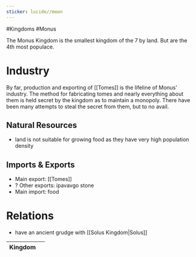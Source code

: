 ```yaml
---
sticker: lucide//moon
---
```

#Kingdoms #Monus

The Monus Kingdom is the smallest kingdom of the 7 by land. But are the 4th most populace.

# Industry
By far, production and exporting of [[Tomes]] is the lifeline of Monus' industry. The method for fabricating tomes and nearly everything about them is held secret by the kingdom as to maintain a monopoly. There have been many attempts to steal the secret from them, but to no avail.
## Natural Resources
- land is not suitable for growing food as they have very high population density
## Imports & Exports
- Main export: [[Tomes]]
- ? Other exports: ipavavgo stone
- Main import: food
# Relations
- have an ancient grudge with [[Solus Kingdom|Solus]]

| Kingdom |     |
| ------- | --- |